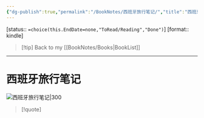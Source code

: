 ```yaml
---
{"dg-publish":true,"permalink":"/BookNotes/西班牙旅行笔记/","title":"西班牙旅行笔记","noteIcon":""}
---
```


[status:: `=choice(this.EndDate=none,"ToRead/Reading","Done")`]
[format:: kindle]

>[!tip] Back to my [[BookNotes/Books\|BookList]]

---
# 西班牙旅行笔记

![西班牙旅行笔记|300](https://img9.doubanio.com/view/subject/l/public/s27035914.jpg)

>[!quote]


